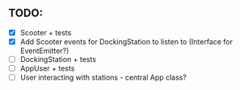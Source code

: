 ## TODO:

- [x] Scooter + tests
- [x] Add Scooter events for DockingStation to listen to (Interface for EventEmitter?)
- [ ] DockingStation + tests
- [ ] AppUser + tests
- [ ] User interacting with stations - central App class?
